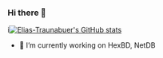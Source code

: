 ### Hi there 👋

i[![Elias-Traunabuer's GitHub stats](https://github-readme-stats.vercel.app/api?username=Elias-Traunabuer)](https://github.com/Elias-Traunabuer/github-readme-stats)

- 🔭 I’m currently working on HexBD, NetDB
